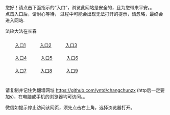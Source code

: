 您好！请点击下面指示的“入口”，浏览此网站是安全的，且为您带来平安。。 <br/>
点击入口后，请耐心等待， 过程中可能会出现无法打开的提示，请忽略，最终会进入网站. </br>

法轮大法在长春<br/>
<div style="padding:10px"><a style="margin:20px" target="_blank" href="https://dkmcfegeiud31.cloudfront.net/2Qpsp?cnmbgk" id="ccLink1" rel="nofollow">入口1</a> <a target="_blank" style="margin:20px" href="https://d2cktuuh1lo28r.cloudfront.net/2Qpsp?pjussejt" id="ccLink2" rel="nofollow">入口2</a> <a style="margin:20px" target="_blank" href="https://d3okemcnsyr1gf.cloudfront.net/2Qpsp?yzhvntvx" id="ccLink3" rel="nofollow">入口3</a></div>

<div style="padding:10px" ><a style="margin:20px" target="_blank" href="https://dkmcfegeiud31.cloudfront.net/2Qpsp?cnmbgk" id="ccLink4" rel="nofollow">入口4</a> <a style="margin:20px" href="https://d2cktuuh1lo28r.cloudfront.net/2Qpsp?pjussejt" target="_blank" id="ccLink5" rel="nofollow">入口5</a> <a style="margin:20px" href="https://d3okemcnsyr1gf.cloudfront.net/2Qpsp?yzhvntvx" target="_blank" id="ccLink6" rel="nofollow">入口6</a></div>

<div style="padding:10px"><a style="margin:20px" target="_blank" href="https://dkmcfegeiud31.cloudfront.net/2Qpsp?cnmbgk" id="ccLink7" rel="nofollow">入口7</a> <a style="margin:20px" href="https://d2cktuuh1lo28r.cloudfront.net/2Qpsp?pjussejt" target="_blank" id="ccLink8" rel="nofollow">入口8</a> <a style="margin:20px" target="_blank" href="https://d3okemcnsyr1gf.cloudfront.net/2Qpsp?yzhvntvx" id="ccLink9" rel="nofollow">入口9</a></div>

<br/>



请复制并记住免翻墙网址 https://github.com/yntd/changchunzx (http后一定要加s)，在电脑或手机的浏览器均可访问。。<br/>

微信如提示停止访问该网页，须先点击右上角，选择浏览器打开。
